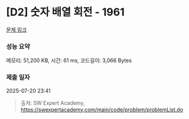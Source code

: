 # [D2] 숫자 배열 회전 - 1961 

[문제 링크](https://swexpertacademy.com/main/code/problem/problemDetail.do?contestProbId=AV5Pq-OKAVYDFAUq) 

### 성능 요약

메모리: 51,200 KB, 시간: 61 ms, 코드길이: 3,066 Bytes

### 제출 일자

2025-07-20 23:41



> 출처: SW Expert Academy, https://swexpertacademy.com/main/code/problem/problemList.do